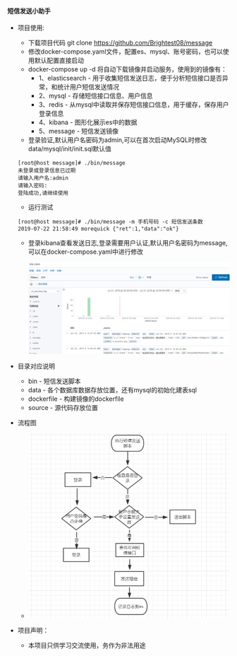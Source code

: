 #### 短信发送小助手

- 项目使用:
    - 下载项目代码 git clone https://github.com/Brightest08/message
    - 修改docker-compose.yaml文件，配置es、mysql、账号密码，也可以使用默认配置直接启动
    - docker-compose up -d 将自动下载镜像并启动服务，使用到的镜像有：
        - 1、elasticsearch - 用于收集短信发送日志，便于分析短信接口是否异常，和统计用户短信发送情况
        - 2、mysql - 存储短信接口信息、用户信息
        - 3、redis - 从mysql中读取并保存短信接口信息，用于缓存，保存用户登录信息
        - 4、kibana - 图形化展示es中的数据
        - 5、message - 短信发送镜像
    - 登录验证,默认用户名密码为admin,可以在首次启动MySQL时修改data/mysql/init/init.sql默认值
    ```
    [root@host message]# ./bin/message
    未登录或登录信息已过期
    请输入用户名:admin
    请输入密码:
    登陆成功,请继续使用
    ```
    - 运行测试 
    ```
    [root@host message]# ./bin/message -m 手机号码 -c 短信发送条数
    2019-07-22 21:58:49 morequick {"ret":1,"data":"ok"}
    ```
    - 登录kibana查看发送日志,登录需要用户认证,默认用户名密码为message,可以在docker-compose.yaml中进行修改
    
      ![image](https://github.com/Brightest08/message/blob/master/source/kibana.png)
	
- 目录对应说明
  - bin - 短信发送脚本
  - data - 各个数据库数据存放位置，还有mysql的初始化建表sql
  - dockerfile - 构建镜像的dockerfile
  - source - 源代码存放位置
  
- 流程图
  - ![image](https://github.com/Brightest08/message/blob/master/source/process.png)

- 项目声明：
  - 本项目只供学习交流使用，务作为非法用途
